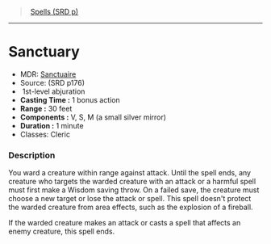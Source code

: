﻿> [Spells (SRD p)](srd_spells.md)

---

# Sanctuary

- MDR: [Sanctuaire](hd_spells_sanctuaire.md)
- Source: (SRD p176)
-  1st-level abjuration
- **Casting Time :** 1 bonus action
- **Range :** 30 feet
- **Components :** V, S, M (a small silver mirror)
- **Duration :** 1 minute
- Classes: Cleric

### Description

You ward a creature within range against attack. Until the spell ends, any creature who targets the warded creature with an attack or a harmful spell must first make a Wisdom saving throw. On a failed save, the creature must choose a new target or lose the attack or spell. This spell doesn't protect the warded creature from area effects, such as the explosion of a fireball.

If the warded creature makes an attack or casts a spell that affects an enemy creature, this spell ends.

